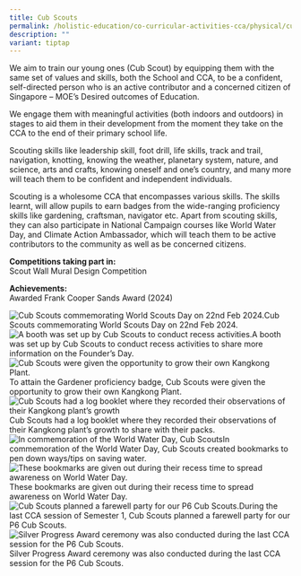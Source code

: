 ```yaml
---
title: Cub Scouts
permalink: /holistic-education/co-curricular-activities-cca/physical/cub-scouts/
description: ""
variant: tiptap
---
```

We aim to train our young ones (Cub Scout) by equipping them with the same set of values and skills, both the School and CCA, to be a confident, self-directed person who is an active contributor and a concerned citizen of Singapore – MOE’s Desired outcomes of Education.

We engage them with meaningful activities (both indoors and outdoors) in stages to aid them in their development from the moment they take on the CCA to the end of their primary school life.

Scouting skills like leadership skill, foot drill, life skills, track and trail, navigation, knotting, knowing the weather, planetary system, nature, and science, arts and crafts, knowing oneself and one’s country, and many more will teach them to be confident and independent individuals. 

Scouting is a wholesome CCA that encompasses various skills. The skills learnt, will allow pupils to earn badges from the wide-ranging proficiency skills like gardening, craftsman, navigator etc. Apart from scouting skills, they can also participate in National Campaign courses like World Water Day, and Climate Action Ambassador, which will teach them to be active contributors to the community as well as be concerned citizens.

**Competitions taking part in:** <br>
Scout Wall Mural Design Competition

**Achievements:** <br>
Awarded Frank Cooper Sands Award (2024)

![Cub Scouts commemorating World Scouts Day on 22nd Feb 2024. ](/images/CCA/Physical/Cub%20Scouts/World_Scouts_Day_Commemoration.jpg)Cub Scouts commemorating World Scouts Day on 22nd Feb 2024. <br>
![A booth was set up by Cub Scouts to conduct recess activities.](/images/CCA/Physical/Cub%20Scouts/World_Scouts_Day_Recess_Activity.jpg)A booth was set up by Cub Scouts to conduct recess activities to share more information on the Founder’s Day.
<br>
![Cub Scouts were given the opportunity to grow their own Kangkong Plant.](/images/CCA/Physical/Cub%20Scouts/Cub_Scouts_Grow_their_Own_Kangkong_Plant_.jpg)To attain the Gardener proficiency badge, Cub Scouts were given the opportunity to grow their own Kangkong Plant.
<br>
![Cub Scouts had a log booklet where they recorded their observations of their Kangkong plant’s growth](/images/CCA/Physical/Cub%20Scouts/Cub_Scouts_Log_Booklet_.jpg)Cub Scouts had a log booklet where they recorded their observations of their Kangkong plant’s growth to share with their packs.
<br>
![In commemoration of the World Water Day, Cub Scouts ](/images/CCA/Physical/Cub%20Scouts/World_Water_Day_Commemoration.jpg)In commemoration of the World Water Day, Cub Scouts created bookmarks to pen down ways/tips on saving water.
<br>
![These bookmarks are given out during their recess time to spread awareness on World Water Day.](/images/CCA/Physical/Cub%20Scouts/World_Scouts_Day_Commemoration_Awareness_Activity.jpg)These bookmarks are given out during their recess time to spread awareness on World Water Day.
<br>
![Cub Scouts planned a farewell party for our P6 Cub Scouts.](/images/CCA/Physical/Cub%20Scouts/Farewell_Party_for_P6_Cub_Scouts.jpg)During the last CCA session of Semester 1, Cub Scouts planned a farewell party for our P6 Cub Scouts.
<br>
![Silver Progress Award ceremony was also conducted during the last CCA session for the P6 Cub Scouts.](/images/CCA/Physical/Cub%20Scouts/Silver_Progress_Award_Ceremony.jpg)Silver Progress Award ceremony was also conducted during the last CCA session for the P6 Cub Scouts.